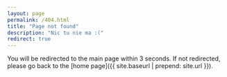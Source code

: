```yaml
---
layout: page
permalink: /404.html
title: "Page not found"
description: "Nic tu nie ma :("
redirect: true
---
```


You will be redirected to the main page within 3 seconds. If not redirected, please go back to the [home page]({{ site.baseurl | prepend: site.url }}).
